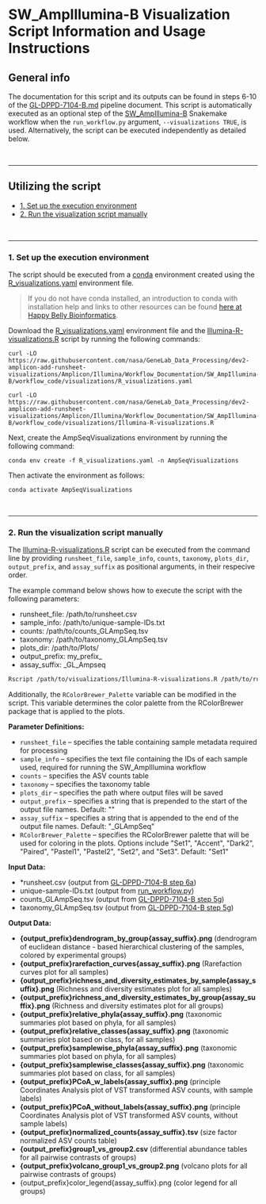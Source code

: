 # SW_AmpIllumina-B Visualization Script Information and Usage Instructions<!-- omit in toc -->


## General info <!-- omit in toc -->
The documentation for this script and its outputs can be found in steps 6-10 of the [GL-DPPD-7104-B.md](https://github.com/nasa/GeneLab_Data_Processing/blob/master/Amplicon/Illumina/Pipeline_GL-DPPD-7104_Versions/GL-DPPD-7104-B.md) pipeline document. This script is automatically executed as an optional step of the [SW_AmpIllumina-B](../../) Snakemake workflow when the `run_workflow.py` argument, `--visualizations TRUE`, is used. Alternatively, the script can be executed independently as detailed below.

<br>

---

## Utilizing the script <!-- omit in toc -->


- [1. Set up the execution environment](#1-set-up-the-execution-environment)  
- [2. Run the visualization script manually](#2-run-the-visualization-script-manually)  

<br>

___

### 1. Set up the execution environment  

The script should be executed from a [conda](https://docs.conda.io/en/latest/) environment created using the [R_visualizations.yaml](R_visualizations.yaml) environment file.
> If you do not have conda installed, an introduction to conda with installation help and links to other resources can be found [here at Happy Belly Bioinformatics](https://astrobiomike.github.io/unix/conda-intro).

Download the [R_visualizations.yaml](R_visualizations.yaml) environment file and the [Illumina-R-visualizations.R](Illumina-R-visualizations.R) script by running the following commands:

```
curl -LO https://raw.githubusercontent.com/nasa/GeneLab_Data_Processing/dev2-amplicon-add-runsheet-visualizations/Amplicon/Illumina/Workflow_Documentation/SW_AmpIllumina-B/workflow_code/visualizations/R_visualizations.yaml

curl -LO https://raw.githubusercontent.com/nasa/GeneLab_Data_Processing/dev2-amplicon-add-runsheet-visualizations/Amplicon/Illumina/Workflow_Documentation/SW_AmpIllumina-B/workflow_code/visualizations/Illumina-R-visualizations.R
```

Next, create the AmpSeqVisualizations environment by running the following command:

```
conda env create -f R_visualizations.yaml -n AmpSeqVisualizations
```

Then activate the environment as follows:

```
conda activate AmpSeqVisualizations
```


<br>

___

### 2. Run the visualization script manually  

The [Illumina-R-visualizations.R](./Illumina-R-visualizations.R) script can be executed from the command line by providing `runsheet_file`, `sample_info`, `counts`, `taxonomy`, `plots_dir`, `output_prefix`, and `assay_suffix` as positional arguments, in their respecive order.

The example command below shows how to execute the script with the following parameters:
 * runsheet_file: /path/to/runsheet.csv  
 * sample_info: /path/to/unique-sample-IDs.txt
 * counts: /path/to/counts_GLAmpSeq.tsv
 * taxonomy: /path/to/taxonomy_GLAmpSeq.tsv
 * plots_dir: /path/to/Plots/
 * output_prefix: my_prefix_
 * assay_suffix: _GL_Ampseq

```bash
Rscript /path/to/visualizations/Illumina-R-visualizations.R /path/to/runsheet.csv /path/to/unique-sample-IDs.txt /path/to/counts_GLAmpSeq.tsv /path/to/taxonomy_GLAmpSeq.tsv /path/to/Plots/ "my_prefix_" "_GL_Ampseq"
```

Additionally, the `RColorBrewer_Palette` variable can be modified in the script. This variable determines the color palette from the RColorBrewer package that is applied to the plots.

**Parameter Definitions:**
* `runsheet_file` – specifies the table containing sample metadata required for processing 
* `sample_info` – specifies the text file containing the IDs of each sample used, required for running the SW_AmpIllumina workflow 
* `counts` – specifies the ASV counts table 
* `taxonomy` – specifies the taxonomy table 
* `plots_dir` – specifies the path where output files will be saved
* `output_prefix` – specifies a string that is prepended to the start of the output file names. Default: ""
* `assay_suffix` – specifies a string that is appended to the end of the output file names. Default: "_GLAmpSeq"
* `RColorBrewer_Palette` – specifies the RColorBrewer palette that will be used for coloring in the plots. Options include "Set1", "Accent", "Dark2", "Paired", "Pastel1", "Pastel2", "Set2", and "Set3". Default: "Set1"

**Input Data:**
* *runsheet.csv (output from [GL-DPPD-7104-B step 6a](https://github.com/nasa/GeneLab_Data_Processing/blob/master/Amplicon/Illumina/Pipeline_GL-DPPD-7104_Versions/GL-DPPD-7104-B.md#6a-create-sample-runsheet))
* unique-sample-IDs.txt (output from [run_workflow.py](https://github.com/nasa/GeneLab_Data_Processing/blob/master/Amplicon/Illumina/Pipeline_GL-DPPD-7104_Versions/GL-DPPD-7104-B.md#5-additional-output-files))
* counts_GLAmpSeq.tsv (output from [GL-DPPD-7104-B step 5g](https://github.com/nasa/GeneLab_Data_Processing/blob/master/Amplicon/Illumina/Pipeline_GL-DPPD-7104_Versions/GL-DPPD-7104-B.md#5g-generating-and-writing-standard-outputs))
* taxonomy_GLAmpSeq.tsv (output from [GL-DPPD-7104-B step 5g](https://github.com/nasa/GeneLab_Data_Processing/blob/master/Amplicon/Illumina/Pipeline_GL-DPPD-7104_Versions/GL-DPPD-7104-B.md#5g-generating-and-writing-standard-outputs))

**Output Data:**
* **{output_prefix}dendrogram_by_group{assay_suffix}.png** (dendrogram of euclidean distance - based hierarchical clustering of the samples, colored by experimental groups)
* **{output_prefix}rarefaction_curves{assay_suffix}.png** (Rarefaction curves plot for all samples)
* **{output_prefix}richness_and_diversity_estimates_by_sample{assay_suffix}.png** (Richness and diversity estimates plot for all samples)
* **{output_prefix}richness_and_diversity_estimates_by_group{assay_suffix}.png** (Richness and diversity estimates plot for all groups)
* **{output_prefix}relative_phyla{assay_suffix}.png** (taxonomic summaries plot based on phyla, for all samples)
* **{output_prefix}relative_classes{assay_suffix}.png** (taxonomic summaries plot based on class, for all samples)
* **{output_prefix}samplewise_phyla{assay_suffix}.png** (taxonomic summaries plot based on phyla, for all samples)
* **{output_prefix}samplewise_classes{assay_suffix}.png** (taxonomic summaries plot based on class, for all samples)
* **{output_prefix}PCoA_w_labels{assay_suffix}.png** (principle Coordinates Analysis plot of VST transformed ASV counts, with sample labels)
* **{output_prefix}PCoA_without_labels{assay_suffix}.png** (principle Coordinates Analysis plot of VST transformed ASV counts, without sample labels)
* **{output_prefix}normalized_counts{assay_suffix}.tsv** (size factor normalized ASV counts table)
* **{output_prefix}group1_vs_group2.csv** (differential abundance tables for all pairwise contrasts of groups)
* **{output_prefix}volcano_group1_vs_group2.png** (volcano plots for all pairwise contrasts of groups)
* {output_prefix}color_legend{assay_suffix}.png (color legend for all groups)

